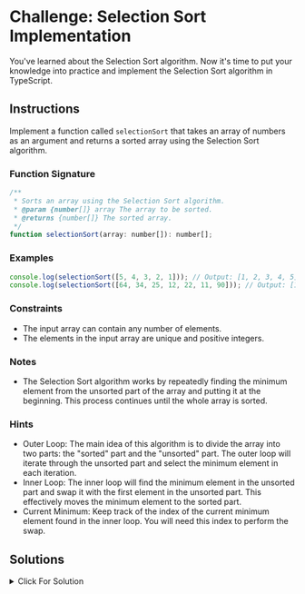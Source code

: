 # Challenge: Selection Sort Implementation

You've learned about the Selection Sort algorithm. Now it's time to put your knowledge into practice and implement the Selection Sort algorithm in TypeScript.

## Instructions

Implement a function called `selectionSort` that takes an array of numbers as an argument and returns a sorted array using the Selection Sort algorithm.

### Function Signature

```js
/**
 * Sorts an array using the Selection Sort algorithm.
 * @param {number[]} array The array to be sorted.
 * @returns {number[]} The sorted array.
 */
function selectionSort(array: number[]): number[];
```

### Examples

```js
console.log(selectionSort([5, 4, 3, 2, 1])); // Output: [1, 2, 3, 4, 5]
console.log(selectionSort([64, 34, 25, 12, 22, 11, 90])); // Output: [11, 12, 22, 25, 34, 64, 90]
```

### Constraints

- The input array can contain any number of elements.
- The elements in the input array are unique and positive integers.

### Notes

- The Selection Sort algorithm works by repeatedly finding the minimum element from the unsorted part of the array and putting it at the beginning. This process continues until the whole array is sorted.

### Hints

- Outer Loop: The main idea of this algorithm is to divide the array into two parts: the "sorted" part and the "unsorted" part. The outer loop will iterate through the unsorted part and select the minimum element in each iteration.
- Inner Loop: The inner loop will find the minimum element in the unsorted part and swap it with the first element in the unsorted part. This effectively moves the minimum element to the sorted part.
- Current Minimum: Keep track of the index of the current minimum element found in the inner loop. You will need this index to perform the swap.

## Solutions

<details>
  <summary>Click For Solution</summary>

```js
export function selectionSort(arr: number[]): number[] {
  for (let i = 0; i < arr.length - 1; i++) {
    let minIndex = i;

    for (let j = i + 1; j < arr.length; j++) {
      if (arr[j] < arr[minIndex]) {
        minIndex = j;
      }
    }

    if (minIndex !== i) {
      [arr[i], arr[minIndex]] = [arr[minIndex], arr[i]];
    }
  }

  return arr;
}
```

### Explanation

- Start a `for-loop`. The condition of the `for-loop` is `i < arr.length - 1`. This will loop through the entire array, except for the last element (since the last element will be sorted automatically).
- Inside the outer `for-loop`, declare a variable called `minIndex` and set it to `i`. This will keep track of the index of the minimum element found in the inner loop.
- Start an inner `for-loop`. The condition of the inner `for-loop` is `j = i + 1` and `j < arr.length`. This will loop through the unsorted part of the array.
- Inside the inner `for-loop`, check if the element at index `j` is less than the element at index `minIndex`. If it is, update `minIndex` to `j`.
- After the inner `for-loop`, check if `minIndex` is not equal to `i`. If it's not equal, swap the elements at indices `i` and `minIndex`.
- Outside of both loops, return the sorted array.

</details>
